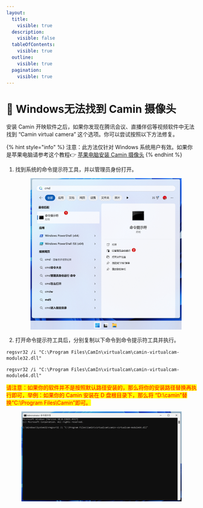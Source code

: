 ```yaml
---
layout:
  title:
    visible: true
  description:
    visible: false
  tableOfContents:
    visible: true
  outline:
    visible: true
  pagination:
    visible: true
---
```


# 🤿 Windows无法找到 Camin 摄像头

安装 Camin 开映软件之后，如果你发现在腾讯会议、直播伴侣等视频软件中无法找到 “Camin virtual camera” 这个选项。你可以尝试按照以下方法修复。

{% hint style="info" %}
注意：此方法仅针对 Windows 系统用户有效。如果你是苹果电脑请参考这个教程👉 [苹果电脑安装 Camin 摄像头](camin-camera-installation-instructions.md)
{% endhint %}

1.  找到系统的命令提示符工具，并以管理员身份打开。

    <figure><img src="../.gitbook/assets/image (118).png" alt=""><figcaption></figcaption></figure>
2. 打开命令提示符工具后，分别复制以下命令到命令提示符工具并执行。

```
regsvr32 /i "C:\Program Files\CamIn\virtualcam\camin-virtualcam-module32.dll"
```

```
regsvr32 /i "C:\Program Files\CamIn\virtualcam\camin-virtualcam-module64.dll"
```

<mark style="color:red;">请注意：如果你的软件并不是按照默认路径安装的，那么将你的安装路径替换再执行即可，举例：如果你的 Camin 安装在 D 盘根目录下，那么将 “D:\camin”替换“C:\Program Files\Camin”即可。</mark>

<figure><img src="../.gitbook/assets/image (119).png" alt=""><figcaption></figcaption></figure>
